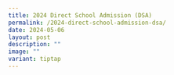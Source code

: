 ```yaml
---
title: 2024 Direct School Admission (DSA)
permalink: /2024-direct-school-admission-dsa/
date: 2024-05-06
layout: post
description: ""
image: ""
variant: tiptap
---
```

